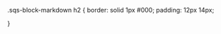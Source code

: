 <script type="text/javascript" src="//ajax.googleapis.com/ajax/libs/jquery/1/jquery.min.js"></script>

<script>
$(document).ready(function(){
$('.markdown-block .sqs-block-content h2').css('cursor','pointer');
$(".markdown-block .sqs-block-content h2").nextUntil("h2").slideToggle();
$(".markdown-block .sqs-block-content h2").click(function() {$(this).nextUntil("h2").slideToggle();});
});
</script>


  .sqs-block-markdown h2 {
  border: solid 1px #000;
  padding: 12px 14px;

}




